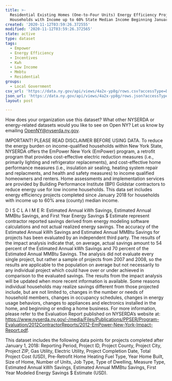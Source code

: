 ```yaml
---
title: >-
  Residential Existing Homes (One-to-Four Units) Energy Efficiency Projects for
  Households with Income up to 60% State Median Income Beginning January 2018
created: '2020-11-12T03:59:26.372555'
modified: '2020-11-12T03:59:26.372565'
state: active
type: dataset
tags:
  - Empower
  - Energy Efficiency
  - Incentives
  - Kwh
  - Low Income
  - Mmbtu
  - Residential
groups:
  - Local Government
csv_url: 'https://data.ny.gov/api/views/4a2x-yp8g/rows.csv?accessType=DOWNLOAD'
json_url: 'https://data.ny.gov/api/views/4a2x-yp8g/rows.json?accessType=DOWNLOAD'
layout: post

---
```

How does your organization use this dataset? What other NYSERDA or energy-related datasets would you like to see on Open NY? Let us know by emailing OpenNY@nyserda.ny.gov.

IMPORTANT! PLEASE READ DISCLAIMER BEFORE USING DATA. To reduce the energy burden on income-qualified households within New York State, NYSERDA offers the EmPower New York (EmPower) program, a retrofit program that provides cost-effective electric reduction measures (i.e., primarily lighting and refrigerator replacements), and cost-effective home performance measures (i.e., insulation air sealing, heating system repair and replacments, and health and safety measures) to income qualified homeowners and renters. Home assessments and implementation services are provided by Building Performance Institute (BPI) Goldstar contractors to reduce energy use for low income households. This data set includes energy efficiency projects completed since January 2018 for households with income up to 60% area (county) median income.   

D I S C L A I M E R: Estimated Annual kWh Savings, Estimated Annual MMBtu Savings, and First Year Energy Savings $ Estimate represent contractor reported savings derived from energy modeling software calculations and not actual realized energy savings. The accuracy of the Estimated Annual kWh Savings and Estimated Annual MMBtu Savings for projects has been evaluated by an independent third party. The results of the impact analysis indicate that, on average, actual savings amount to 54 percent of the Estimated Annual kWh Savings and 70 percent of the Estimated Annual MMBtu Savings. The analysis did not evaluate every single project, but rather a sample of projects from 2007 and 2008, so the results are applicable to the population on average but not necessarily to any individual project which could have over or under achieved in comparison to the evaluated savings. The results from the impact analysis will be updated when more recent information is available. Some reasons individual households may realize savings different from those projected include, but are not limited to, changes in the number or needs of household members, changes in occupancy schedules, changes in energy usage behaviors, changes to appliances and electronics installed in the home, and beginning or ending a home business. For more information, please refer to the Evaluation Report published on NYSERDA’s website at:  https://www.nyserda.ny.gov/-/media/Files/Publications/PPSER/Program-Evaluation/2012ContractorReports/2012-EmPower-New-York-Impact-Report.pdf.

This dataset includes the following data points for projects completed after January 1, 2018: Reporting Period, Project ID, Project County, Project City, Project ZIP, Gas Utility, Electric Utility, Project Completion Date, Total Project Cost (USD), Pre-Retrofit Home Heating Fuel Type, Year Home Built, Size of Home, Number of Units, Job Type, Type of Dwelling, Measure Type, Estimated Annual kWh Savings, Estimated Annual MMBtu Savings, First Year Modeled Energy Savings $ Estimate (USD).
